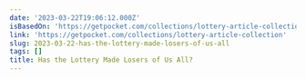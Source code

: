 ```yaml
---
date: '2023-03-22T19:06:12.000Z'
isBasedOn: 'https://getpocket.com/collections/lottery-article-collection'
link: 'https://getpocket.com/collections/lottery-article-collection'
slug: 2023-03-22-has-the-lottery-made-losers-of-us-all
tags: []
title: Has the Lottery Made Losers of Us All?
---
```


